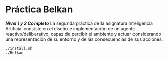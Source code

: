 # Práctica Belkan
***__Nivel 1 y 2 Completo__***
La segunda práctica de la asignatura Inteligencia Artificial consiste en el diseño e implementación de un agente reactivo/deliberativo, capaz de percibir el ambiente y actuar considerando una representación de su entorno y de las consecuencias de sus acciones.

    ./install.sh
    ./Belkan
